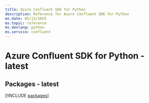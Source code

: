 ```yaml
---
title: Azure Confluent SDK for Python
description: Reference for Azure Confluent SDK for Python
ms.date: 05/13/2025
ms.topic: reference
ms.devlang: python
ms.service: confluent
---
```

# Azure Confluent SDK for Python - latest
## Packages - latest
[!INCLUDE [packages](confluent-index.md)]